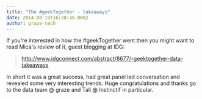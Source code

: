 ```yaml
---
title: "The #geekTogether - takeaways"
date: 2014-08-19T16:28:45.000Z
author: graze-tech
---
```


If you're interested in how the #geekTogether went then you might want to read Mica's review of it, guest blogging at IDG:


> http://www.idgconnect.com/abstract/8677/-geektogether-data-takeaways


In short it was a great success, had great panel led conversation and revealed some very interesting trends.  Huge congratulations and thanks go to the data team @ graze and Tali @ Instinctif in particular. 